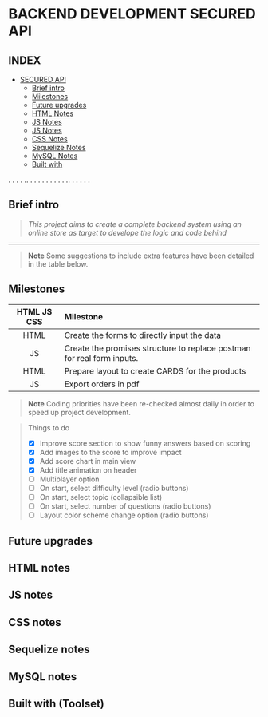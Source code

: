 # BACKEND DEVELOPMENT SECURED API

## INDEX

- [SECURED API](#quiz-insides)
    - [Brief intro](#brief-intro)
    - [Milestones](#game-rules-)
    - [Future upgrades](#game-viewspages-)
    - [HTML Notes](#fun-scoring-)
    - [JS Notes](#play--learn-)
    - [JS Notes](#play--learn-)
    - [CSS Notes](#play--learn-)
    - [Sequelize Notes](#play--learn-)
    - [MySQL Notes](#play--learn-)
    - [Built with](#play--learn-)
 
.
.
.
.
..
.
.
.
.
.
.
.
.
.
..
.
.
.
.
.


## Brief intro

>*This project aims to create a complete backend system using an online store as target to develope the logic and code behind*

***

> __Note__
Some suggestions to include extra features have been detailed in the table below.

## Milestones

| HTML JS CSS     | Milestone |
| :-----------:   | :---------- |
|HTML               | Create the forms to directly input the data     |
|JS           | Create the promises structure to replace postman for real form inputs.     |
|HTML               | Prepare layout to create CARDS for the products
|JS               | Export orders in pdf| 

> __Note__
Coding priorities have been re-checked almost daily in order to speed up project development.

>Things to do
>- [x] Improve score section to show funny answers based on scoring
>- [x] Add images to the score to improve impact 
>- [X] Add score chart in main view
>- [X] Add title animation on header
>- [ ] Multiplayer option
>- [ ] On start, select difficulty level (radio buttons)
>- [ ] On start, select topic (collapsible list)
>- [ ] On start, select number of questions (radio buttons)
>- [ ] Layout color scheme change option (radio buttons)

## Future upgrades










## HTML notes






## JS notes











## CSS notes











## Sequelize notes











## MySQL notes

















## Built with (Toolset)